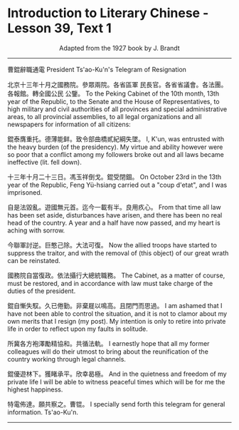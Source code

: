 # Introduction to Literary Chinese - Lesson 39, Text 1

<center>Adapted from the 1927 book by J. Brandt</center>

---

曹錕辭職通電
President Ts'ao-Ku'n's Telegram of Resignation

北京十三年十月之國務院。參眾兩院。各省區軍
民長官。各省省議會。各法團。各報館。轉全國公民
公鑒。
To the Peking Cabinet of the 10th month, 13th year of the Republic, to the Senate and the House of Representatives, to high military and civil authorities of all provinces and special administrative areas, to all provincial assemblies, to all legal organizations and all newspapers for information of all citizens:

錕泰膺重托。德薄能鲜。致令部曲橋貳紀綱失墜。
I, K'un, was entrusted with the heavy burden (of the presidency). My virtue and ability however were so poor that a conflict among my followers broke out and all laws became ineffective (lit. fell down).

十三年十月二十三日。馮玉祥倒戈。錕受閉錮。
On October 23rd in the 13th year of the Republic, Feng Yü-hsiang carried out a "coup d'etat", and I was imprisoned.

自是法毀亂。遊國無元首。迄今一載有半。良用疚心。
From that time all law has been set aside, disturbances have arisen, and there has been no real head of the country. A year and a half have now passed, and my heart is aching with sorrow.

今聯軍討逆。巨憨己除。大法可復。
Now the allied troops have started to suppress the traitor, and with the removal of (this object) of our great wrath can be reinstated.

國務院自當復政。依法攝行大總統職務。
The Cabinet, as a matter of course, must be restored, and in accordance with law must take charge of the duties of the president.

錕自慚失馭。久已倦勤。非棄屣以鳴高。且閉門而思過。
I am ashamed that I have not been able to control the situation, and it is not to clamor about my own merits that I resign (my post). My intention is only to retire into private life in order to reflect upon my faults in solitude.

所冀各方袍澤勵精協和。共循法軌。
I earnestly hope that all my former colleagues will do their utmost to bring about the reunification of the country working through legal channels.

錕優遊林下。獲睹承平。欣幸曷極。
And in the quietness and freedom of my private life I will be able to witness peaceful times which will be for me the highest happiness.

特電佈達。願共察之。曹锟。
I specially send forth this telegram for general information. Ts'ao-Ku'n.

---
